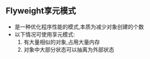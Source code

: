 ## Flyweight享元模式
- 是一种优化程序性能的模式,本质为减少对象创建的个数
- 以下情况可使用享元模式:
  1. 有大量相似的对象,占用大量内存
  2. 对象中大部分状态可以抽离为外部状态